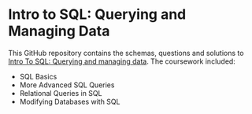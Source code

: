 # Intro to SQL: Querying and Managing Data

 This GitHub repository contains the schemas, questions and solutions to [Intro To SQL: Querying and managing data](https://www.khanacademy.org/computing/computer-programming/sql). The coursework included:

 - SQL Basics
 - More Advanced SQL Queries
 - Relational Queries in SQL
 - Modifying Databases with SQL
